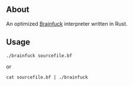 ## About
An optimized [Brainfuck](http://en.wikipedia.org/wiki/Brainfuck) interpreter written in Rust.

## Usage
`./brainfuck sourcefile.bf`

or

`cat sourcefile.bf | ./brainfuck`
